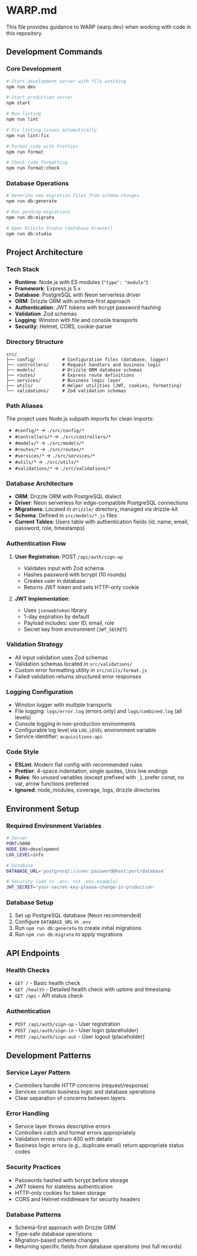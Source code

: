 # WARP.md

This file provides guidance to WARP (warp.dev) when working with code in this repository.

## Development Commands

### Core Development

```bash
# Start development server with file watching
npm run dev

# Start production server
npm start

# Run linting
npm run lint

# Fix linting issues automatically
npm run lint:fix

# Format code with Prettier
npm run format

# Check code formatting
npm run format:check
```

### Database Operations

```bash
# Generate new migration files from schema changes
npm run db:generate

# Run pending migrations
npm run db:migrate

# Open Drizzle Studio (database browser)
npm run db:studio
```

## Project Architecture

### Tech Stack

- **Runtime**: Node.js with ES modules (`"type": "module"`)
- **Framework**: Express.js 5.x
- **Database**: PostgreSQL with Neon serverless driver
- **ORM**: Drizzle ORM with schema-first approach
- **Authentication**: JWT tokens with bcrypt password hashing
- **Validation**: Zod schemas
- **Logging**: Winston with file and console transports
- **Security**: Helmet, CORS, cookie-parser

### Directory Structure

```
src/
├── config/          # Configuration files (database, logger)
├── controllers/     # Request handlers and business logic
├── models/          # Drizzle ORM database schemas
├── routes/          # Express route definitions
├── services/        # Business logic layer
├── utils/           # Helper utilities (JWT, cookies, formatting)
└── validations/     # Zod validation schemas
```

### Path Aliases

The project uses Node.js subpath imports for clean imports:

- `#config/*` → `./src/config/*`
- `#controllers/*` → `./src/controllers/*`
- `#models/*` → `./src/models/*`
- `#routes/*` → `./src/routes/*`
- `#services/*` → `./src/services/*`
- `#utils/*` → `./src/utils/*`
- `#validations/*` → `./src/validations/*`

### Database Architecture

- **ORM**: Drizzle ORM with PostgreSQL dialect
- **Driver**: Neon serverless for edge-compatible PostgreSQL connections
- **Migrations**: Located in `drizzle/` directory, managed via drizzle-kit
- **Schema**: Defined in `src/models/*.js` files
- **Current Tables**: Users table with authentication fields (id, name, email, password, role, timestamps)

### Authentication Flow

1. **User Registration**: POST `/api/auth/sign-up`
    - Validates input with Zod schema
    - Hashes password with bcrypt (10 rounds)
    - Creates user in database
    - Returns JWT token and sets HTTP-only cookie

2. **JWT Implementation**:
    - Uses `jsonwebtoken` library
    - 1-day expiration by default
    - Payload includes: user ID, email, role
    - Secret key from environment (`JWT_SECRET`)

### Validation Strategy

- All input validation uses Zod schemas
- Validation schemas located in `src/validations/`
- Custom error formatting utility in `src/utils/format.js`
- Failed validation returns structured error responses

### Logging Configuration

- Winston logger with multiple transports
- File logging: `logs/error.log` (errors only) and `logs/combined.log` (all levels)
- Console logging in non-production environments
- Configurable log level via `LOG_LEVEL` environment variable
- Service identifier: `acquisitions-api`

### Code Style

- **ESLint**: Modern flat config with recommended rules
- **Prettier**: 4-space indentation, single quotes, Unix line endings
- **Rules**: No unused variables (except prefixed with `_`), prefer const, no var, arrow functions preferred
- **Ignored**: node_modules, coverage, logs, drizzle directories

## Environment Setup

### Required Environment Variables

```bash
# Server
PORT=5000
NODE_ENV=development
LOG_LEVEL=info

# Database
DATABASE_URL='postgresql://user:password@host:port/database'

# Security (add to .env, not .env.example)
JWT_SECRET='your-secret-key-please-change-in-production'
```

### Database Setup

1. Set up PostgreSQL database (Neon recommended)
2. Configure `DATABASE_URL` in `.env`
3. Run `npm run db:generate` to create initial migrations
4. Run `npm run db:migrate` to apply migrations

## API Endpoints

### Health Checks

- `GET /` - Basic health check
- `GET /health` - Detailed health check with uptime and timestamp
- `GET /api` - API status check

### Authentication

- `POST /api/auth/sign-up` - User registration
- `POST /api/auth/sign-in` - User login (placeholder)
- `POST /api/auth/sign-out` - User logout (placeholder)

## Development Patterns

### Service Layer Pattern

- Controllers handle HTTP concerns (request/response)
- Services contain business logic and database operations
- Clear separation of concerns between layers

### Error Handling

- Service layer throws descriptive errors
- Controllers catch and format errors appropriately
- Validation errors return 400 with details
- Business logic errors (e.g., duplicate email) return appropriate status codes

### Security Practices

- Passwords hashed with bcrypt before storage
- JWT tokens for stateless authentication
- HTTP-only cookies for token storage
- CORS and Helmet middleware for security headers

### Database Patterns

- Schema-first approach with Drizzle ORM
- Type-safe database operations
- Migration-based schema changes
- Returning specific fields from database operations (not full records)
